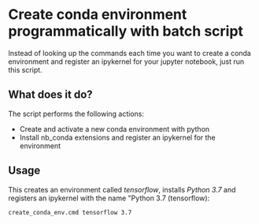 # Create conda environment programmatically with batch script

Instead of looking up the commands each time you want to create a conda environment and register an ipykernel for your jupyter notebook, just run this script.

## What does it do?
The script performs the following actions:
 - Create and activate a new conda environment with python
 - Install nb_conda extensions and register an ipykernel for the environment

## Usage
This creates an environment called *tensorflow*, installs *Python 3.7* and registers an ipykernel with the name "Python 3.7 (tensorflow):

```create_conda_env.cmd tensorflow 3.7```
